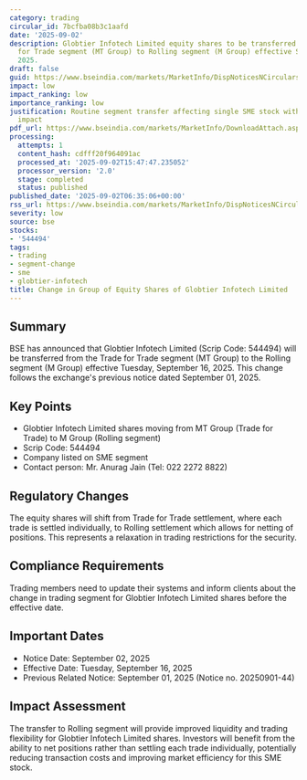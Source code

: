 ```yaml
---
category: trading
circular_id: 7bcfba08b3c1aafd
date: '2025-09-02'
description: Globtier Infotech Limited equity shares to be transferred from Trade
  for Trade segment (MT Group) to Rolling segment (M Group) effective September 16,
  2025.
draft: false
guid: https://www.bseindia.com/markets/MarketInfo/DispNoticesNCirculars.aspx?Noticeid={36379566-4AFF-4004-9CE7-60E8127C29B0}&noticeno=20250902-5&dt=09/02/2025&icount=5&totcount=57&flag=0
impact: low
impact_ranking: low
importance_ranking: low
justification: Routine segment transfer affecting single SME stock with minimal market-wide
  impact
pdf_url: https://www.bseindia.com/markets/MarketInfo/DownloadAttach.aspx?id=20250902-5&attachedId=
processing:
  attempts: 1
  content_hash: cdfff20f964091ac
  processed_at: '2025-09-02T15:47:47.235052'
  processor_version: '2.0'
  stage: completed
  status: published
published_date: '2025-09-02T06:35:06+00:00'
rss_url: https://www.bseindia.com/markets/MarketInfo/DispNoticesNCirculars.aspx?Noticeid={36379566-4AFF-4004-9CE7-60E8127C29B0}&noticeno=20250902-5&dt=09/02/2025&icount=5&totcount=57&flag=0
severity: low
source: bse
stocks:
- '544494'
tags:
- trading
- segment-change
- sme
- globtier-infotech
title: Change in Group of Equity Shares of Globtier Infotech Limited
---
```


## Summary

BSE has announced that Globtier Infotech Limited (Scrip Code: 544494) will be transferred from the Trade for Trade segment (MT Group) to the Rolling segment (M Group) effective Tuesday, September 16, 2025. This change follows the exchange's previous notice dated September 01, 2025.

## Key Points

- Globtier Infotech Limited shares moving from MT Group (Trade for Trade) to M Group (Rolling segment)
- Scrip Code: 544494
- Company listed on SME segment
- Contact person: Mr. Anurag Jain (Tel: 022 2272 8822)

## Regulatory Changes

The equity shares will shift from Trade for Trade settlement, where each trade is settled individually, to Rolling settlement which allows for netting of positions. This represents a relaxation in trading restrictions for the security.

## Compliance Requirements

Trading members need to update their systems and inform clients about the change in trading segment for Globtier Infotech Limited shares before the effective date.

## Important Dates

- Notice Date: September 02, 2025
- Effective Date: Tuesday, September 16, 2025
- Previous Related Notice: September 01, 2025 (Notice no. 20250901-44)

## Impact Assessment

The transfer to Rolling segment will provide improved liquidity and trading flexibility for Globtier Infotech Limited shares. Investors will benefit from the ability to net positions rather than settling each trade individually, potentially reducing transaction costs and improving market efficiency for this SME stock.